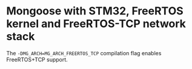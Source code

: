 # Mongoose with STM32, FreeRTOS kernel and FreeRTOS-TCP network stack

The `-DMG_ARCH=MG_ARCH_FREERTOS_TCP` compilation flag enables FreeRTOS+TCP support.